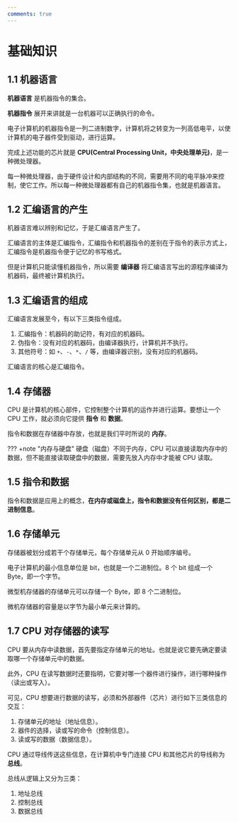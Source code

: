 ```yaml
---
comments: true
---
```


# 基础知识

## 1.1 机器语言

**机器语言** 是机器指令的集合。

**机器指令** 展开来讲就是一台机器可以正确执行的命令。

电子计算机的机器指令是一列二进制数字，计算机将之转变为一列高低电平，以使计算机的电子器件受到驱动，进行运算。

完成上述功能的芯片就是 **CPU(Central Processing Unit，中央处理单元)**，是一种微处理器。

每一种微处理器，由于硬件设计和内部结构的不同，需要用不同的电平脉冲来控制，使它工作。所以每一种微处理器都有自己的机器指令集，也就是机器语言。

## 1.2 汇编语言的产生

机器语言难以辨别和记忆，于是汇编语言产生了。

汇编语言的主体是汇编指令，汇编指令和机器指令的差别在于指令的表示方式上，汇编指令是机器指令便于记忆的书写格式。

但是计算机只能读懂机器指令，所以需要 **编译器** 将汇编语言写出的源程序编译为机器码，最终被计算机执行。

## 1.3 汇编语言的组成

汇编语言发展至今，有以下三类指令组成。

1. 汇编指令：机器码的助记符，有对应的机器码。
2. 伪指令：没有对应的机器码，由编译器执行，计算机并不执行。
3. 其他符号：如 `+`、`-`、`*`、`/` 等，由编译器识别，没有对应的机器码。

汇编语言的核心是汇编指令。

## 1.4 存储器

CPU 是计算机的核心部件，它控制整个计算机的运作并进行运算。要想让一个 CPU 工作，就必须向它提供 **指令** 和 **数据**。

指令和数据在存储器中存放，也就是我们平时所说的 **内存**。

??? +note "内存与硬盘"
    硬盘（磁盘）不同于内存，CPU 可以直接读取内存中的数据，但不能直接读取硬盘中的数据，需要先放入内存中才能被 CPU 读取。
    
## 1.5 指令和数据

指令和数据是应用上的概念，**在内存或磁盘上，指令和数据没有任何区别，都是二进制信息**。

## 1.6 存储单元

存储器被划分成若干个存储单元，每个存储单元从 0 开始顺序编号。

电子计算机的最小信息单位是 bit，也就是一个二进制位。8 个 bit 组成一个 Byte，即一个字节。

微型机存储器的存储单元可以存储一个 Byte，即 8 个二进制位。

微机存储器的容量是以字节为最小单元来计算的。

## 1.7 CPU 对存储器的读写

CPU 要从内存中读数据，首先要指定存储单元的地址。也就是说它要先确定要读取哪一个存储单元中的数据。

此外，CPU 在读写数据时还要指明，它要对哪一个器件进行操作，进行哪种操作（读出或写入）。

可见，CPU 想要进行数据的读写，必须和外部器件（芯片）进行如下三类信息的交互：

1. 存储单元的地址（地址信息）。
2. 器件的选择，读或写的命令（控制信息）。
3. 读或写的数据（数据信息）。

CPU 通过导线传送这些信息，在计算机中专门连接 CPU 和其他芯片的导线称为 **总线**。

总线从逻辑上又分为三类：

1. 地址总线
2. 控制总线
3. 数据总线